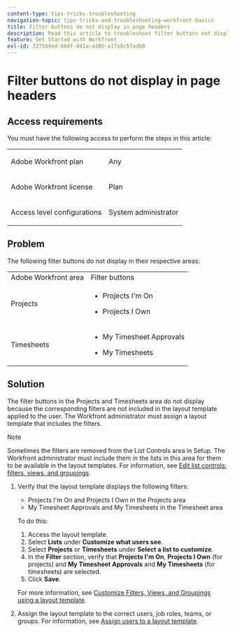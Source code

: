 ```yaml
---
content-type: tips-tricks-troubleshooting
navigation-topic: tips-tricks-and-troubleshooting-workfront-basics
title: Filter buttons do not display in page headers
description: Read this article to troubleshoot filter buttons not displaying in page headers.
feature: Get Started with Workfront
exl-id: 327564ed-60df-441a-a38b-a17a8c57adb0
---
```

# Filter buttons do not display in page headers

## Access requirements

You must have the following access to perform the steps in this article:

<table style="table-layout:auto"> 
 <col> 
 <col> 
 <tbody> 
  <tr> 
   <td role="rowheader">Adobe Workfront plan</td> 
   <td> <p>Any</p> </td> 
  </tr> 
  <tr> 
   <td role="rowheader">Adobe Workfront license</td> 
   <td> <p>Plan </p> </td> 
  </tr> 
  <tr> 
   <td role="rowheader">Access level configurations</td> 
   <td> <p>System administrator</p> </td> 
  </tr> 
 </tbody> 
</table>

## Problem

The following filter buttons do not display in their respective areas:

<table style="table-layout:auto"> 
 <col> 
 <col> 
 <tbody> 
  <tr> 
   <td>Adobe Workfront area</td> 
   <td>Filter buttons</td> 
  </tr> 
  <tr> 
   <td> <p>Projects </p> </td> 
   <td> 
    <ul> 
     <li> <p>Projects I'm On</p> </li> 
     <li> <p>Projects I Own</p> </li> 
    </ul> </td> 
  </tr> 
  <tr> 
   <td><span>Timesheets</span> </td> 
   <td> 
    <ul> 
     <li> <p><span>My Timesheet Approvals</span> </p> </li> 
     <li> <p><span>My&nbsp;Timesheets</span> </p> </li> 
    </ul> </td> 
  </tr> 
 </tbody> 
</table>

## Solution

The filter buttons in the Projects and Timesheets area do not display because the corresponding filters are not included in the layout template applied to the user. The Workfront administrator must assign a layout template that includes the filters.

>[!NOTE]
>
>Sometimes the filters are removed from the List Controls area in Setup. The Workfront administrator must include them in the lists in this area for them to be available in the layout templates.&nbsp;For information, see [Edit list controls: filters, views, and groupings](../../administration-and-setup/manage-workfront/configure-reports/edit-list-controls-filters-views-groupings.md).

1. Verify that the layout template displays the following filters:

   * Projects I'm On and Projects I Own in the Projects area
   * My Timesheet Approvals and My&nbsp;Timesheets in the Timesheet area&nbsp;

   To do this:

   1. Access the layout template.
   1. Select **Lists** under **Customize what users see**.
   1. Select **Projects** or **Timesheets** under **Select a list to customize**.
   1. In the **Filter** section, verify that **Projects I'm On**, **Projects I Own** (for projects) and **My Timesheet Approvals** and **My Timesheets** (for timesheets) are selected.
   1. Click **Save**.

   For more information, see [Customize Filters, Views, and Groupings using a layout template](../../administration-and-setup/customize-workfront/use-layout-templates/customize-fvg-list-controls-layout-template.md).

1. Assign the layout template to the correct users, job roles, teams, or groups. For information, see [Assign users to a layout template](../../administration-and-setup/customize-workfront/use-layout-templates/assign-users-to-layout-template.md).
